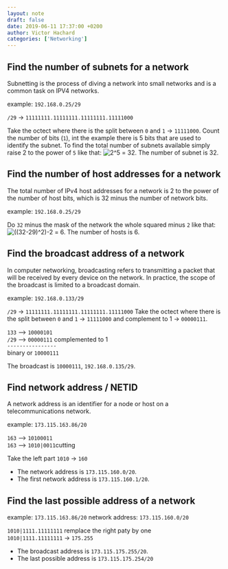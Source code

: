 ```yaml
---
layout: note
draft: false
date: 2019-06-11 17:37:00 +0200
author: Victor Hachard
categories: ['Networking']
---
```


## Find the number of subnets for a network

Subnetting is the process of diving a network into small networks and is a common task on IPV4 networks.

example: `192.168.0.25/29`

`/29` -> `11111111.11111111.11111111.11111000`

Take the octect where there is the split between `0` and `1` -> `11111000`. Count the number of bits (`1`), int the example there is 5 bits that are used to identify the subnet. To find the total number of subnets available simply raise 2 to the power of `5` like that: <img src="https://tex.s2cms.ru/svg/2%5E5" alt="2^5" /> = 32. The number of subnet is 32.

## Find the number of host addresses for a network

The total number of IPv4 host addresses for a network is 2 to the power of the number of host bits, which is 32 minus the number of network bits.

example: `192.168.0.25/29`

Do `32` minus the mask of the network the whole squared minus `2` like that: <img src="https://tex.s2cms.ru/svg/((32-29)%5E2)-2" alt="((32-29)^2)-2" /> = 6. The number of hosts is 6.

## Find the broadcast address of a network

In computer networking, broadcasting refers to transmitting a packet that will be received by every device on the network. In practice, the scope of the broadcast is limited to a broadcast domain.

example: `192.168.0.133/29`

`/29` -> `11111111.11111111.11111111.11111000`
Take the octect where there is the split between `0` and `1` -> `11111000` and complement to 1 -> `00000111`.

`133` --> `10000101`<br/>
`/29` --> `00000111` complemented to 1<br/>
`----------------`<br/>
binary or `10000111`

The broadcast is `10000111`, `192.168.0.135/29`.

## Find network address / NETID

A network address is an identifier for a node or host on a telecommunications network.

example: `173.115.163.86/20`

`163` --> `10100011`<br/>
`163` --> `1010|0011`cutting<br/>

Take the left part `1010` -> `160`<br/>

-   The network address is `173.115.160.0/20`.
-   The first network address is `173.115.160.1/20`.

## Find the last possible address of a network

example: `173.115.163.86/20`
network address: `173.115.160.0/20`

`1010|1111.11111111` remplace the right paty by one<br/>
`1010|1111.11111111` -> `175.255`<br/>

-   The broadcast address is `173.115.175.255/20`.
-   The last possible address is `173.115.175.254/20`
